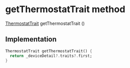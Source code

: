 


# getThermostatTrait method








[ThermostatTrait](https://pub.dev/documentation/yonomi_platform_sdk/1.0.5/repository_devices_devices_repository/ThermostatTrait-class.html) getThermostatTrait
()








## Implementation

```dart
ThermostatTrait getThermostatTrait() {
  return _deviceDetail?.traits?.first;
}
```







